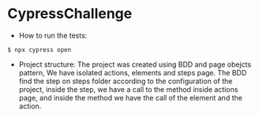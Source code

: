 # CypressChallenge

- How to run the tests:
```
$ npx cypress open
```
- Project structure: The project was created using BDD and page obejcts pattern, We have isolated actions, elements and steps page. The BDD find the step on steps folder according to the configuration of the project, inside the step, we have a call to the method inside actions page, and inside the method we have the call of the element and the action.


```